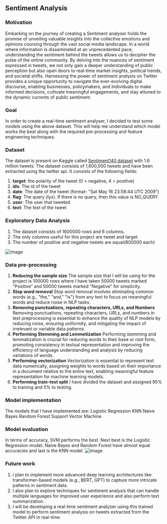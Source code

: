 ## Sentiment Analysis
### Motivation
Embarking on the journey of creating a Sentiment analyser holds the promise of unveiling valuable insights into the collective emotions and opinions coursing through the vast social media landscape. In a world where information is disseminated at an unprecedented pace, understanding the sentiment behind the tweets allows us to decipher the pulse of the online community. By delving into the nuances of sentiment expressed in tweets, we not only gain a deeper understanding of public perception but also open doors to real-time market insights, political trends, and societal shifts. Harnessing the power of sentiment analysis on Twitter provides a unique opportunity to navigate the ever-evolving digital discourse, enabling businesses, policymakers, and individuals to make informed decisions, cultivate meaningful engagements, and stay attuned to the dynamic currents of public sentiment.
### Goal
In order to create a real-time sentiment analyser, I decided to test some models using the above dataset. This will help me understand which model works the best along with the required pre-processing and feature engineering techniques. 
### Dataset
The dataset is present on Kaggle called [Sentiment140 dataset](https://www.kaggle.com/datasets/kazanova/sentiment140) with 1.6 million tweets. The dataset consists of 1,600,000 tweets and have been extracted using the twitter api.
It consists of the following fields:
1. **target**: the polarity of the tweet (0 = negative, 4 = positive)
2. **ids**: The id of the tweet
3. **date**: The date of the tweet (format- "Sat May 16 23:58:44 UTC 2009")
4. **flag**: The query (lyx). If there is no query, then this value is NO_QUERY.
5. **user**: The user that tweeted
6. **text**: The text of the tweet 
### Exploratory Data Analysis
1. The dataset consists of 1600000 rows and 6 columns.
2. The only columns useful for this project are tweet and target.
3. The number of positive and negative tweets are equal(800000 each)
   
![image](https://github.com/parth-16/SentimentAnalysis/assets/59089155/c9764828-af25-4bb7-87b0-c6c1f63e4fa1)

### Data pre-processing
1. **Reducing the sample size**
The sample size that I will be using for the project is 100000 rows where I have taken 50000 tweets marked "Positive" and 50000 tweets marked "Negative" for simplicity.
2. **Stop word removal**
Stop word removal involves eliminating common words (e.g., "the," "and," "is") from any text to focus on meaningful words and reduce noise in NLP tasks.
3. **Removing punctuations, repeating characters, URLs, and Numbers**
Removing punctuations, repeating characters, URLs, and numbers in text preprocessing is essential to enhance the quality of NLP models by reducing noise, ensuring uniformity, and mitigating the impact of irrelevant or variable data patterns.
4. **Performing Stemming and Lemmetization**
Performing stemming and lemmatization is crucial for reducing words to their base or root form, promoting consistency in textual representation and improving the efficiency of language understanding and analysis by reducing variations of words.
5. **Performing vectorization**
Vectorization is essential to represent text data numerically, assigning weights to words based on their importance in a document relative to the entire text, enabling meaningful feature representation for machine learning models.
6. **Performing train-test split**
I have divided the dataset and assigned 95% to training and 5% to testing. 
### Model implementation
The models that I have implemented are:
Logistic Regression
KNN
Naive Bayes
Random Forest
Support Vector Machine
### Model evaluation
In terms of accuracy, SVM performs the best. Next best is the Logistic Regression model. Naive Bayes and Random Forest have almost equal accuracies and last is the KNN model.
![image](https://github.com/parth-16/SentimentAnalysis/assets/59089155/2de4d3ff-8367-4ce6-afeb-b36f303a70e2)

### Future work
1. I plan to implement more advanced deep learning architectures like transformer-based models (e.g., BERT, GPT) to capture more intricate patterns in sentiment data.
2. I also plan to explore techniques for sentiment analysis that can handle multiple languages for improved user experience and also perform text summarization.
3. I will be developing a real-time sentiment analyzer using this trained model to perform sentiment analysis on tweets extracted from the Twitter API in real-time.
